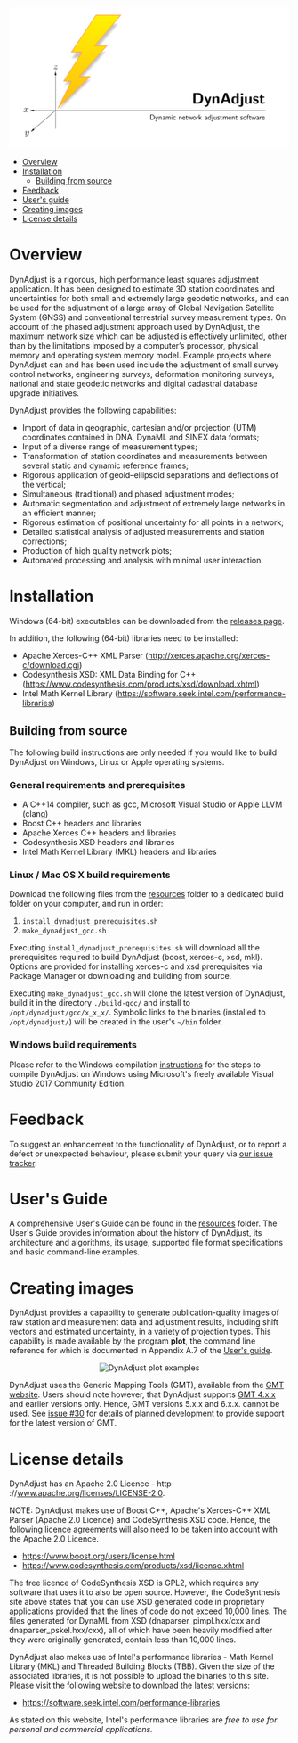 [![DynAdjust](resources/img/dynadjust-banner.png)](https://raw.githubusercontent.com/icsm-au/DynAdjust/master/resources/img/dynadjust-banner.png)
- [Overview](#overview)
- [Installation](#installation)
  - [Building from source](#building-from-source)
- [Feedback](#feedback)
- [User's guide](#users-guide)
- [Creating images](#creating-images)
- [License details](#license-details)

# Overview
DynAdjust is a rigorous, high performance least squares adjustment application. It has been designed
to estimate 3D station coordinates and uncertainties for both small and extremely large geodetic networks,
and can be used for the adjustment of a large array of Global Navigation Satellite System
(GNSS) and conventional terrestrial survey measurement types. On account of the phased adjustment
approach used by DynAdjust, the maximum network size which can be adjusted is effectively
unlimited, other than by the limitations imposed by a computer’s processor, physical memory and
operating system memory model. Example projects where DynAdjust can and has been used include
the adjustment of small survey control networks, engineering surveys, deformation monitoring
surveys, national and state geodetic networks and digital cadastral database upgrade initiatives.

DynAdjust provides the following capabilities:
* Import of data in geographic, cartesian and/or projection (UTM) coordinates contained in
DNA, DynaML and SINEX data formats;
* Input of a diverse range of measurement types;
* Transformation of station coordinates and measurements between several static and dynamic
reference frames;
* Rigorous application of geoid–ellipsoid separations and deflections of the vertical;
* Simultaneous (traditional) and phased adjustment modes;
* Automatic segmentation and adjustment of extremely large networks in an efficient manner;
* Rigorous estimation of positional uncertainty for all points in a network;
* Detailed statistical analysis of adjusted measurements and station corrections;
* Production of high quality network plots;
* Automated processing and analysis with minimal user interaction.

# Installation

Windows (64-bit) executables can be downloaded from the [releases page](https://github.com/icsm-au/dynadjust/releases/latest).

In addition, the following (64-bit) libraries need to be installed:
 - Apache Xerces-C++ XML Parser (http://xerces.apache.org/xerces-c/download.cgi)
 - Codesynthesis XSD: XML Data Binding for C++ (https://www.codesynthesis.com/products/xsd/download.xhtml)
 - Intel Math Kernel Library (https://software.seek.intel.com/performance-libraries)

## Building from source
The following build instructions are only needed if you would like to build DynAdjust on Windows, Linux or Apple operating systems.

### General requirements and prerequisites
 - A C++14 compiler, such as gcc, Microsoft Visual Studio or Apple LLVM (clang)
 - Boost C++ headers and libraries
 - Apache Xerces C++ headers and libraries
 - Codesynthesis XSD headers and libraries
 - Intel Math Kernel Library (MKL) headers and libraries

### Linux / Mac OS X build requirements
Download the following files from the [resources](https://github.com/icsm-au/DynAdjust/tree/master/resources) folder to a dedicated build folder on your computer, and run in order:
  1. `install_dynadjust_prerequisites.sh`
  2. `make_dynadjust_gcc.sh`

Executing `install_dynadjust_prerequisites.sh` will download all the prerequisites required to build DynAdjust (boost, xerces-c, xsd, mkl).  Options are provided for installing xerces-c and xsd prerequisites via Package Manager or downloading and building from source. 

Executing `make_dynadjust_gcc.sh` will clone the latest version of DynAdjust, build it in the directory `./build-gcc/` and install to `/opt/dynadjust/gcc/x_x_x/`. Symbolic links to the binaries (installed to `/opt/dynadjust/`) will be created in the user's `~/bin` folder.
  
### Windows build requirements
Please refer to the Windows compilation [instructions](https://github.com/icsm-au/DynAdjust/blob/master/resources/dynadjust-compilation-in-windows.pdf) for the steps to compile DynAdjust on Windows using Microsoft's freely available Visual Studio 2017 Community Edition.

# Feedback

To suggest an enhancement to the functionality of DynAdjust, or to report a defect or unexpected behaviour, please submit your query via [our issue tracker](https://github.com/icsm-au/dynadjust/issues).

# User's Guide

A comprehensive User's Guide can be found in the [resources](https://github.com/icsm-au/DynAdjust/tree/master/resources) folder.  The User's Guide provides information about the history of DynAdjust, its architecture and algorithms, its usage, supported file format specifications and basic command-line examples.

# Creating images

DynAdjust provides a capability to generate publication-quality images of raw station and measurement data and adjustment results, including shift vectors and estimated uncertainty, in a variety of projection types. This capability is made available by the program **plot**, the command line reference for which is documented in Appendix A.7 of the [User's guide](#users-guide). 

<p align="center">
  <img title="DynAdjust plot examples" src="https://raw.githubusercontent.com/icsm-au/DynAdjust/master/resources/img/dynadjust-plot-images.png"/>
</p>
  
DynAdjust uses the Generic Mapping Tools (GMT), available from the [GMT website](https://www.generic-mapping-tools.org/download/). Users should note however, that DynAdjust supports [GMT 4.x.x](https://github.com/GenericMappingTools/gmt/wiki/GMT-4.5.18) and earlier versions only. Hence, GMT versions 5.x.x and 6.x.x. cannot be used. See [issue #30](https://github.com/icsm-au/DynAdjust/issues/30) for details of planned development to provide support for the latest version of GMT.

# License details
DynAdjust has an Apache 2.0 Licence - http ://www.apache.org/licenses/LICENSE-2.0.   

NOTE: DynAdjust makes use of Boost C++, Apache's Xerces-C++ XML Parser (Apache 2.0 Licence) and CodeSynthesis XSD code. Hence, the following licence agreements will also need to be taken into account with the Apache 2.0 Licence. 

* https://www.boost.org/users/license.html 
* https://www.codesynthesis.com/products/xsd/license.xhtml

The free licence of CodeSynthesis XSD is GPL2, which requires any software that uses it to also be open source.  However, the CodeSynthesis site above states that you can use XSD generated code in proprietary applications provided that the lines of code do not exceed 10,000 lines.  The files generated for DynaML from XSD (dnaparser_pimpl.hxx/cxx and dnaparser_pskel.hxx/cxx), all of which have been heavily modified after they were originally generated, contain less than 10,000 lines. 

DynAdjust also makes use of Intel's performance libraries - Math Kernel Library (MKL) and Threaded Building Blocks (TBB). Given the size of the associated libraries, it is not possible to upload the binaries to this site. Please visit the following website to download the latest versions:

* https://software.seek.intel.com/performance-libraries

As stated on this website, Intel's performance libraries are *free to use for personal and commercial applications.*
